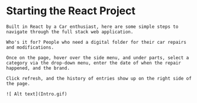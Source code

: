 # Starting the React Project

    Built in React by a Car enthusiast, here are some simple steps to navigate through the full stack web application.

    Who's it for? People who need a digital folder for their car repairs and modifications.

    Once on the page, hover over the side menu, and under parts, select a category via the drop-down menu, enter the date of when the repair happened, and the brand.

    Click refresh, and the history of entries show up on the right side of the page.
    
    ![ Alt text](Intro.gif)
